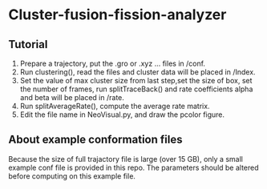 # Cluster-fusion-fission-analyzer

## Tutorial  
1. Prepare a trajectory, put the .gro or .xyz ... files in /conf.  
2. Run clustering(), read the files and cluster data will be placed in /Index.  
3. Set the value of max cluster size from last step,set the size of box, set the number of frames, run splitTraceBack() and rate coefficients alpha and beta will be placed in /rate.  
4. Run splitAverageRate(), compute the average rate matrix.  
5. Edit the file name in NeoVisual.py, and draw the pcolor figure.  

## About example conformation files
Because the size of full trajactory file is large (over 15 GB), only a small example conf file is provided in this repo. The parameters should be altered before computing on this example file.
